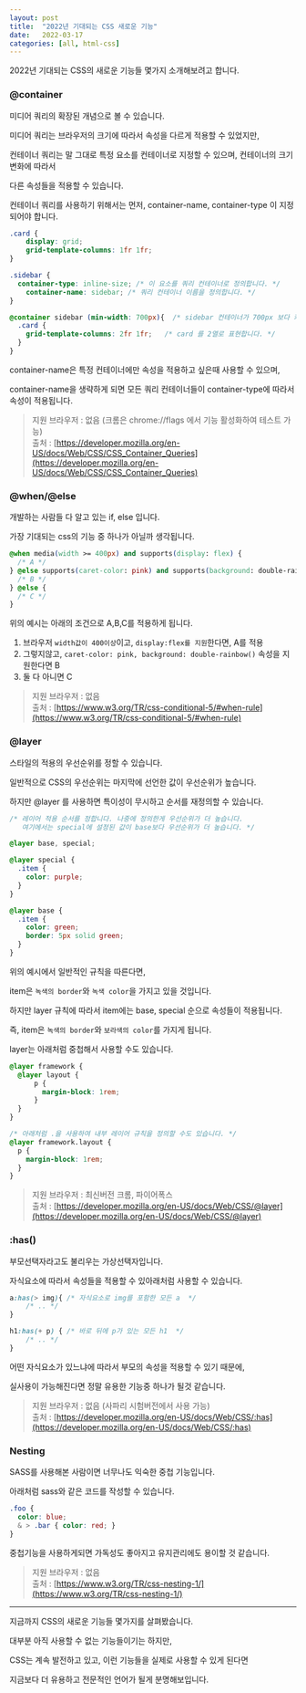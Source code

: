 ```yaml
---
layout: post
title:  "2022년 기대되는 CSS 새로운 기능"
date:   2022-03-17
categories: [all, html-css]
---
```

2022년 기대되는 CSS의 새로운 기능들 몇가지 소개해보려고 합니다.

### @container

미디어 쿼리의 확장된 개념으로 볼 수 있습니다.

미디어 쿼리는 브라우저의 크기에 따라서 속성을 다르게 적용할 수 있었지만,

컨테이너 쿼리는 말 그대로 특정 요소를 컨테이너로 지정할 수 있으며, 컨테이너의 크기 변화에 따라서

다른 속성들을 적용할 수 있습니다.

컨테이너 쿼리를 사용하기 위해서는 먼저, container-name, container-type 이 지정되어야 합니다.

```css
.card {
    display: grid;
    grid-template-columns: 1fr 1fr;
}

.sidebar {
  container-type: inline-size; /* 이 요소를 쿼리 컨테이너로 정의합니다. */
	container-name: sidebar; /* 쿼리 컨테이너 이름을 정의합니다. */
}

@container sidebar (min-width: 700px){  /* sidebar 컨테이너가 700px 보다 커질경우 */
  .card {
    grid-template-columns: 2fr 1fr;   /* card 를 2열로 표현합니다. */
  }
}
```

container-name은 특정 컨테이너에만 속성을 적용하고 싶은때 사용할 수 있으며,

container-name을 생략하게 되면 모든 쿼리 컨테이너들이 container-type에 따라서 속성이 적용됩니다.

> 지원 브라우저 : 없음 (크롬은 chrome://flags 에서 기능 활성화하여 테스트 가능)<br>
> 출처 : [https://developer.mozilla.org/en-US/docs/Web/CSS/CSS_Container_Queries](https://developer.mozilla.org/en-US/docs/Web/CSS/CSS_Container_Queries)


### @when/@else

개발하는 사람들 다 알고 있는  if, else 입니다.

가장 기대되는 css의 기능 중 하나가 아닐까 생각됩니다.

```css
@when media(width >= 400px) and supports(display: flex) {
  /* A */
} @else supports(caret-color: pink) and supports(background: double-rainbow()) {
  /* B */
} @else {
  /* C */
}
```

위의 예시는 아래의 조건으로 A,B,C를 적용하게 됩니다.

1. 브라우저 `width값이 400이상`이고,  `display:flex를 지원`한다면, A를 적용
2. 그렇지않고, `caret-color: pink, background: double-rainbow()` 속성을 지원한다면 B
3. 둘 다 아니면 C

> 지원 브라우저 : 없음<br>
> 출처 : [https://www.w3.org/TR/css-conditional-5/#when-rule](https://www.w3.org/TR/css-conditional-5/#when-rule)


### @layer

스타일의 적용의 우선순위를 정할 수 있습니다.

일반적으로 CSS의 우선순위는 마지막에 선언한 값이 우선순위가 높습니다.

하지만 @layer 를 사용하면 특이성이 무시하고 순서를 재정의할 수 있습니다.

```css
/* 레이어 적용 순서를 정합니다. 나중에 정의한게 우선순위가 더 높습니다.
   여기에서는 special에 설정된 값이 base보다 우선순위가 더 높습니다. */

@layer base, special; 

@layer special {
  .item {
    color: purple;
  }
}

@layer base {
  .item {
    color: green;
    border: 5px solid green;
  }
}
```

위의 예시에서 일반적인 규칙을 따른다면,

item은 `녹색의 border`와 `녹색 color`을 가지고 있을 것입니다.

하지만 layer 규칙에 따라서 item에는 base, special 순으로 속성들이 적용됩니다.

즉, item은 `녹색의 border`와 `보라색의 color`를 가지게 됩니다.

layer는 아래처럼 중첩해서 사용할 수도 있습니다.

```css
@layer framework {
  @layer layout {
	  p {
	    margin-block: 1rem;
	  }
  }
}

/* 아래처럼 .을 사용하여 내부 레이어 규칙을 정의할 수도 있습니다. */
@layer framework.layout {
  p {
    margin-block: 1rem;
  }
}
```

> 지원 브라우저 : 최신버전 크롬, 파이어폭스<br>
> 출처 : [https://developer.mozilla.org/en-US/docs/Web/CSS/@layer](https://developer.mozilla.org/en-US/docs/Web/CSS/@layer)


### :has()

부모선택자라고도 불리우는 가상선택자입니다.

자식요소에 따라서 속성들을 적용할 수 있아래처럼 사용할 수 있습니다.

```css
a:has(> img){ /* 자식요소로 img를 포함한 모든 a  */
	/* .. */
}

h1:has(+ p) { /* 바로 뒤에 p가 있는 모든 h1  */
	/* .. */
}
```

어떤 자식요소가 있느냐에 따라서 부모의 속성을 적용할 수 있기 때문에,

실사용이 가능해진다면 정말 유용한 기능중 하나가 될것 같습니다.

> 지원 브라우저 : 없음 (사파리 시험버전에서 사용 가능)<br>
> 출처 : [https://developer.mozilla.org/en-US/docs/Web/CSS/:has](https://developer.mozilla.org/en-US/docs/Web/CSS/:has)


### Nesting

SASS를 사용해본 사람이면 너무나도 익숙한 중첩 기능입니다.

아래처럼 sass와 같은 코드를 작성할 수 있습니다.

```css
.foo {
  color: blue;
  & > .bar { color: red; }
}

```

중첩기능을 사용하게되면 가독성도 좋아지고 유지관리에도 용이할 것 같습니다.

> 지원 브라우저 : 없음<br>
> 출처 : [https://www.w3.org/TR/css-nesting-1/](https://www.w3.org/TR/css-nesting-1/)


---

지금까지 CSS의 새로운 기능들 몇가지를 살펴봤습니다.

대부분 아직 사용할 수 없는 기능들이기는 하지만,

CSS는 계속 발전하고 있고, 이런 기능들을 실제로 사용할 수 있게 된다면

지금보다 더 유용하고 전문적인 언어가 될게 분명해보입니다.
<br><br>